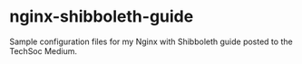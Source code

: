 # nginx-shibboleth-guide
Sample configuration files for my Nginx with Shibboleth guide posted to the TechSoc Medium.
